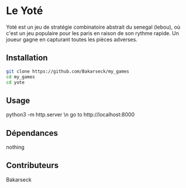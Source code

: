 # Le Yoté

Yoté est un jeu de stratégie combinatoire abstrait du senegal (lebou), où c'est un jeu populaire pour les paris en raison de son rythme rapide. Un joueur gagne en capturant toutes les pièces adverses.

## Installation

```bash
git clone https://github.com/Bakarseck/my_games 
cd my_games
cd yote 
```

## Usage 

python3 -m http.server \n go to http://localhost:8000

## Dépendances

nothing

## Contributeurs

Bakarseck